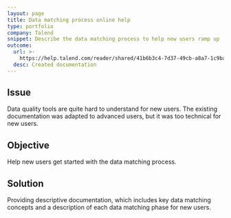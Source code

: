 ```yaml
---
layout: page
title: Data matching process online help
type: portfolio
company: Talend
snippet: Describe the data matching process to help new users ramp up
outcome:
  url: >-
    https://help.talend.com/reader/shared/41b6b3c4-7d37-49cb-a8a7-1c9ba32504dd/root
  desc: Created documentation
---
```


## Issue

Data quality tools are quite hard to understand for new users. The existing documentation was adapted to advanced users, but it was too technical for new users.

## Objective

Help new users get started with the data matching process.

## Solution

Providing descriptive documentation, which includes key data matching concepts and a description of each data matching phase for new users.
